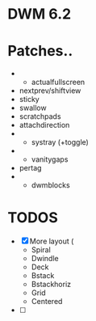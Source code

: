 # DWM 6.2
# Patches..
- + actualfullscreen
- nextprev/shiftview
- sticky
- swallow
- scratchpads
- attachdirection
- + systray (+toggle)
- + vanitygaps
- pertag 
- + dwmblocks

# TODOS
- [X] More layout (
	- Spiral
	- Dwindle
	- Deck
	- Bstack
	- Bstackhoriz
	- Grid
	- Centered
- [ ] 

